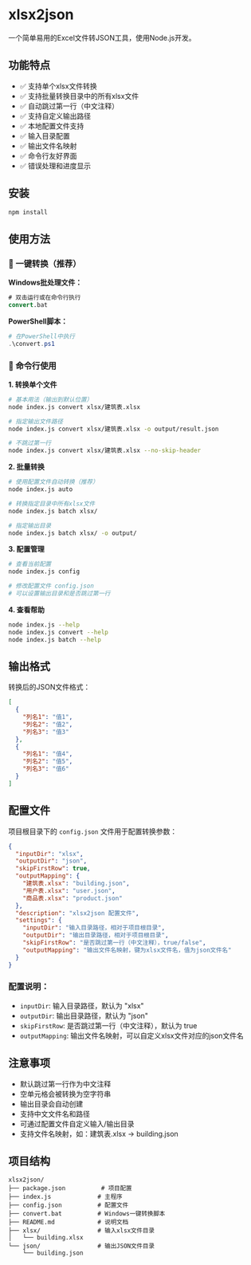 # xlsx2json

一个简单易用的Excel文件转JSON工具，使用Node.js开发。

## 功能特点

- ✅ 支持单个xlsx文件转换
- ✅ 支持批量转换目录中的所有xlsx文件
- ✅ 自动跳过第一行（中文注释）
- ✅ 支持自定义输出路径
- ✅ 本地配置文件支持
- ✅ 输入目录配置
- ✅ 输出文件名映射
- ✅ 命令行友好界面
- ✅ 错误处理和进度显示

## 安装

```bash
npm install
```

## 使用方法

### 🚀 一键转换（推荐）

**Windows批处理文件：**
```cmd
# 双击运行或在命令行执行
convert.bat
```

**PowerShell脚本：**
```powershell
# 在PowerShell中执行
.\convert.ps1
```

### 📝 命令行使用

**1. 转换单个文件**
```bash
# 基本用法（输出到默认位置）
node index.js convert xlsx/建筑表.xlsx

# 指定输出文件路径
node index.js convert xlsx/建筑表.xlsx -o output/result.json

# 不跳过第一行
node index.js convert xlsx/建筑表.xlsx --no-skip-header
```

**2. 批量转换**
```bash
# 使用配置文件自动转换（推荐）
node index.js auto

# 转换指定目录中所有xlsx文件
node index.js batch xlsx/

# 指定输出目录
node index.js batch xlsx/ -o output/
```

**3. 配置管理**
```bash
# 查看当前配置
node index.js config

# 修改配置文件 config.json
# 可以设置输出目录和是否跳过第一行
```

**4. 查看帮助**
```bash
node index.js --help
node index.js convert --help
node index.js batch --help
```

## 输出格式

转换后的JSON文件格式：

```json
[
  {
    "列名1": "值1",
    "列名2": "值2",
    "列名3": "值3"
  },
  {
    "列名1": "值4",
    "列名2": "值5",
    "列名3": "值6"
  }
]
```

## 配置文件

项目根目录下的 `config.json` 文件用于配置转换参数：

```json
{
  "inputDir": "xlsx",
  "outputDir": "json",
  "skipFirstRow": true,
  "outputMapping": {
    "建筑表.xlsx": "building.json",
    "用户表.xlsx": "user.json",
    "商品表.xlsx": "product.json"
  },
  "description": "xlsx2json 配置文件",
  "settings": {
    "inputDir": "输入目录路径，相对于项目根目录",
    "outputDir": "输出目录路径，相对于项目根目录",
    "skipFirstRow": "是否跳过第一行（中文注释），true/false",
    "outputMapping": "输出文件名映射，键为xlsx文件名，值为json文件名"
  }
}
```

### 配置说明：
- `inputDir`: 输入目录路径，默认为 "xlsx"
- `outputDir`: 输出目录路径，默认为 "json"
- `skipFirstRow`: 是否跳过第一行（中文注释），默认为 true
- `outputMapping`: 输出文件名映射，可以自定义xlsx文件对应的json文件名

## 注意事项

- 默认跳过第一行作为中文注释
- 空单元格会被转换为空字符串
- 输出目录会自动创建
- 支持中文文件名和路径
- 可通过配置文件自定义输入/输出目录
- 支持文件名映射，如：建筑表.xlsx → building.json

## 项目结构

```
xlsx2json/
├── package.json          # 项目配置
├── index.js             # 主程序
├── config.json          # 配置文件
├── convert.bat          # Windows一键转换脚本
├── README.md            # 说明文档
├── xlsx/                # 输入xlsx文件目录
│   └── building.xlsx
└── json/                # 输出JSON文件目录
    └── building.json
```
